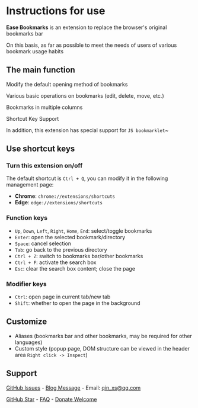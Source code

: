 # Instructions for use

**Ease Bookmarks** is an extension to replace the browser's original bookmarks bar

On this basis, as far as possible to meet the needs of users of various bookmark usage habits

## The main function

Modify the default opening method of bookmarks

Various basic operations on bookmarks (edit, delete, move, etc.)

Bookmarks in multiple columns

Shortcut Key Support

In addition, this extension has special support for `JS bookmarklet`~

## Use shortcut keys

### Turn this extension on/off

The default shortcut is `Ctrl + Q`, you can modify it in the following management page:
- **Chrome**: `chrome://extensions/shortcuts`
- **Edge**: `edge://extensions/shortcuts`

<!-- - Firefox: `about:addons` -> Extensions -> Settings Icons -> Manage Extension Shortcuts -->

### Function keys

- `Up`, `Down`, `Left`, `Right`, `Home`, `End`: select/toggle bookmarks
- `Enter`: open the selected bookmark/directory
- `Space`: cancel selection
- `Tab`: go back to the previous directory
- `Ctrl + Z`: switch to bookmarks bar/other bookmarks
- `Ctrl + F`: activate the search box
- `Esc`: clear the search box content; close the page

### Modifier keys

- `Ctrl`: open page in current tab/new tab
- `Shift`: whether to open the page in the background

## Customize

- Aliases (bookmarks bar and other bookmarks, may be required for other languages)
- Custom style (popup page, DOM structure can be viewed in the header area `Right click -> Inspect`)

## Support

[GitHub Issues](https://github.com/qinxs/Ease-Bookmarks/issues) - 
[Blog Message](https://7bxing.com/posts/beb3fd2a/) - 
Email: qin_xs@qq.com

[GitHub Star](https://github.com/qinxs/Ease-Bookmarks "If it's convenient, give a Star, thanks!") - 
[FAQ](https://github.com/qinxs/Ease-Bookmarks/wiki/常见问题（FAQ）) - 
[Donate Welcome](https://7bxing.com/donate/)
